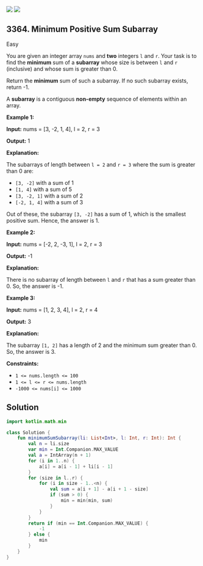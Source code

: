 [![](https://img.shields.io/github/stars/javadev/LeetCode-in-Kotlin?label=Stars&style=flat-square)](https://github.com/javadev/LeetCode-in-Kotlin)
[![](https://img.shields.io/github/forks/javadev/LeetCode-in-Kotlin?label=Fork%20me%20on%20GitHub%20&style=flat-square)](https://github.com/javadev/LeetCode-in-Kotlin/fork)

## 3364\. Minimum Positive Sum Subarray

Easy

You are given an integer array `nums` and **two** integers `l` and `r`. Your task is to find the **minimum** sum of a **subarray** whose size is between `l` and `r` (inclusive) and whose sum is greater than 0.

Return the **minimum** sum of such a subarray. If no such subarray exists, return -1.

A **subarray** is a contiguous **non-empty** sequence of elements within an array.

**Example 1:**

**Input:** nums = [3, -2, 1, 4], l = 2, r = 3

**Output:** 1

**Explanation:**

The subarrays of length between `l = 2` and `r = 3` where the sum is greater than 0 are:

*   `[3, -2]` with a sum of 1
*   `[1, 4]` with a sum of 5
*   `[3, -2, 1]` with a sum of 2
*   `[-2, 1, 4]` with a sum of 3

Out of these, the subarray `[3, -2]` has a sum of 1, which is the smallest positive sum. Hence, the answer is 1.

**Example 2:**

**Input:** nums = [-2, 2, -3, 1], l = 2, r = 3

**Output:** \-1

**Explanation:**

There is no subarray of length between `l` and `r` that has a sum greater than 0. So, the answer is -1.

**Example 3:**

**Input:** nums = [1, 2, 3, 4], l = 2, r = 4

**Output:** 3

**Explanation:**

The subarray `[1, 2]` has a length of 2 and the minimum sum greater than 0. So, the answer is 3.

**Constraints:**

*   `1 <= nums.length <= 100`
*   `1 <= l <= r <= nums.length`
*   `-1000 <= nums[i] <= 1000`

## Solution

```kotlin
import kotlin.math.min

class Solution {
    fun minimumSumSubarray(li: List<Int>, l: Int, r: Int): Int {
        val n = li.size
        var min = Int.Companion.MAX_VALUE
        val a = IntArray(n + 1)
        for (i in 1..n) {
            a[i] = a[i - 1] + li[i - 1]
        }
        for (size in l..r) {
            for (i in size - 1..<n) {
                val sum = a[i + 1] - a[i + 1 - size]
                if (sum > 0) {
                    min = min(min, sum)
                }
            }
        }
        return if (min == Int.Companion.MAX_VALUE) {
            -1
        } else {
            min
        }
    }
}
```